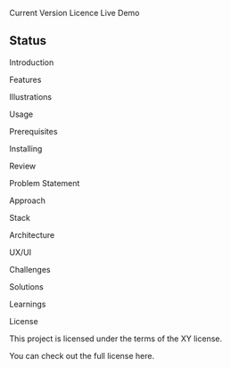 
Current Version Licence Live Demo

## Status

Introduction

Features

Illustrations

Usage

Prerequisites

Installing

Review

Problem Statement

Approach

Stack

Architecture

UX/UI

Challenges

Solutions

Learnings

License

This project is licensed under the terms of the XY license.

You can check out the full license here.
